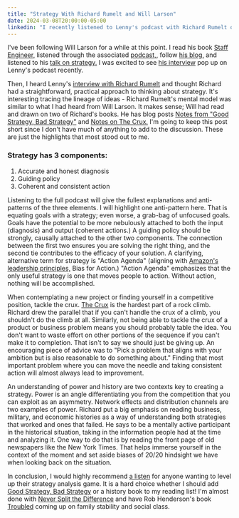 ```yaml
---
title: "Strategy With Richard Rumelt and Will Larson"
date: 2024-03-08T20:00:00-05:00
linkedin: "I recently listened to Lenny's podcast with Richard Rumelt on strategy.  It was an insightful, broad look at strategy that aligned closely with Will Larson's content on Engineering strategy.  Here are my top takeaways."
---
```


I've been following Will Larson for a while at this point. I read his book [Staff Engineer,](https://staffeng.com/book/) listened through the associated [podcast,](https://podcast.staffeng.com/), follow [his blog,](https://lethain.com/) and listened to his [talk on strategy.](https://www.youtube.com/watch?v=vkfzpQ10eI4) I was excited to see [his interview](https://www.lennyspodcast.com/the-engineering-mindset-will-larson-carta-stripe-uber-calm-digg/) pop up on Lenny's podcast recently.

Then, I heard Lenny's [interview with Richard Rumelt](https://www.lennyspodcast.com/good-strategy-bad-strategy-richard-rumelt/) and thought Richard had a straightforward, practical approach to thinking about strategy. It's interesting tracing the lineage of ideas - Richard Rumelt's mental model was similar to what I had heard from Will Larson. It makes sense; Will had read and drawn on two of Richard's books. He has blog posts [Notes from "Good Strategy, Bad Strategy"](https://lethain.com/good-strategy-bad-strategy/) and [Notes on The Crux.](https://lethain.com/notes-on-the-crux/) I'm going to keep this post short since I don't have much of anything to add to the discussion. These are just the highlights that most stood out to me.

### Strategy has 3 components:

1. Accurate and honest diagnosis
2. Guiding policy
3. Coherent and consistent action

Listening to the full podcast will give the fullest explanations and anti-patterns of the three elements. I will highlight one anti-pattern here. That is equating goals with a strategy; even worse, a grab-bag of unfocused goals. Goals have the potential to be more nebulously attached to both the input (diagnosis) and output (coherent actions.) A guiding policy should be strongly, causally attached to the other two components. The connection between the first two ensures you are solving the right thing, and the second tie contributes to the efficacy of your solution. A clarifying, alternative term for strategy is "Action Agenda" (aligning with [Amazon's leadership principles,](https://www.amazon.jobs/content/en/our-workplace/leadership-principles) Bias for Action.) "Action Agenda" emphasizes that the only useful strategy is one that moves people to action. Without action, nothing will be accomplished.

When contemplating a new project or finding yourself in a competitive position, tackle the crux. [The Crux](https://hardclimbs.info/what-is-a-crux-in-climbing/) is the hardest part of a rock climb. Richard drew the parallel that if you can't handle the crux of a climb, you shouldn't do the climb at all. Similarly, not being able to tackle the crux of a product or business problem means you should probably table the idea. You don't want to waste effort on other portions of the sequence if you can't make it to completion. That isn't to say we should just be giving up. An encouraging piece of advice was to "Pick a problem that aligns with your ambition but is also reasonable to do something about." Finding that most important problem where you can move the needle and taking consistent action will almost always lead to improvement.

An understanding of power and history are two contexts key to creating a strategy. Power is an angle differentiating you from the competition that you can exploit as an asymmetry. Network effects and distribution channels are two examples of power. Richard put a big emphasis on reading business, military, and economic histories as a way of understanding both strategies that worked and ones that failed. He says to be a mentally active participant in the historical situation, taking in the information people had at the time and analyzing it. One way to do that is by reading the front page of old newspapers like the New York Times. That helps immerse yourself in the context of the moment and set aside biases of 20/20 hindsight we have when looking back on the situation.

In conclusion, I would highly recommend [a listen](https://www.lennyspodcast.com/good-strategy-bad-strategy-richard-rumelt/) for anyone wanting to level up their strategy analysis game. It is a hard choice whether I should add [Good Strategy, Bad Strategy](https://www.goodreads.com/en/book/show/11721966) or a history book to my reading list! I'm almost done with [Never Split the Difference](https://www.goodreads.com/book/show/123857637-never-split-the-difference) and have Rob Henderson's book [Troubled](https://www.simonandschuster.com/books/Troubled/Rob-Henderson/9781982168537) coming up on family stability and social class.
